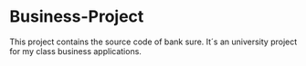 # Business-Project
This project contains the source code of bank sure.
It´s an university project for my class business applications.
